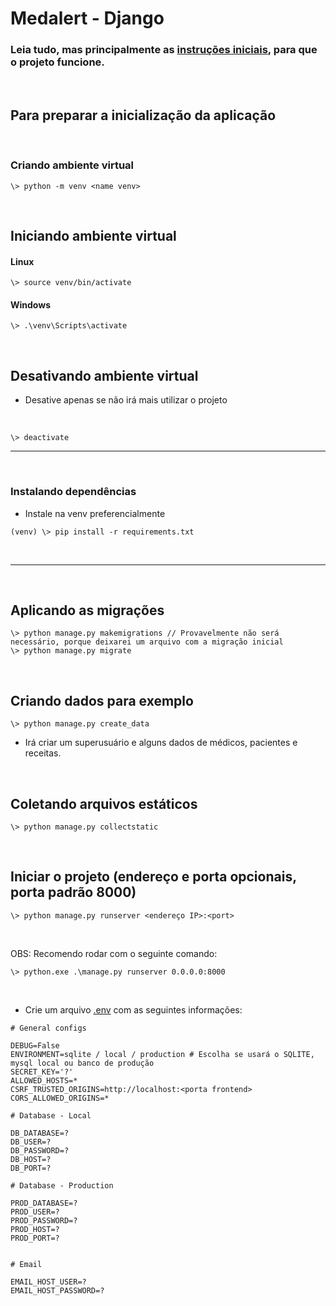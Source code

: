 # Medalert - Django

### Leia tudo, mas principalmente as [instruções iniciais](#preparacao), para que o projeto funcione.

<br>

<h2 id="preparacao"> Para preparar a inicialização da aplicação</h2>

<br>

### Criando ambiente virtual

```
\> python -m venv <name venv>
```

<br>

## Iniciando ambiente virtual

#### Linux

```
\> source venv/bin/activate
```

#### Windows

```
\> .\venv\Scripts\activate
```

<br>

## Desativando ambiente virtual
- Desative apenas se não irá mais utilizar o projeto

<br>

```
\> deactivate
```

---

<br>

### Instalando dependências
- Instale na venv preferencialmente

```
(venv) \> pip install -r requirements.txt
```
<br>

---

<br>


## Aplicando as migrações

```
\> python manage.py makemigrations // Provavelmente não será necessário, porque deixarei um arquivo com a migração inicial
\> python manage.py migrate
```

<br>

## Criando dados para exemplo

```
\> python manage.py create_data
```

- Irá criar um superusuário e alguns dados de médicos, pacientes e receitas.

<br>

## Coletando arquivos estáticos

```
\> python manage.py collectstatic
```

<br>

## Iniciar o projeto (endereço e porta opcionais, porta padrão 8000)


```
\> python manage.py runserver <endereço IP>:<port>
```

<br>

OBS: Recomendo rodar com o seguinte comando:

```
\> python.exe .\manage.py runserver 0.0.0.0:8000
```

<br>

- Crie um arquivo [.env](/.env) com as seguintes informações:

```
# General configs

DEBUG=False
ENVIRONMENT=sqlite / local / production # Escolha se usará o SQLITE, mysql local ou banco de produção
SECRET_KEY='?'
ALLOWED_HOSTS=*
CSRF_TRUSTED_ORIGINS=http://localhost:<porta frontend>
CORS_ALLOWED_ORIGINS=*

# Database - Local

DB_DATABASE=?
DB_USER=?
DB_PASSWORD=?
DB_HOST=?
DB_PORT=?

# Database - Production

PROD_DATABASE=?
PROD_USER=?
PROD_PASSWORD=?
PROD_HOST=?
PROD_PORT=?


# Email

EMAIL_HOST_USER=?
EMAIL_HOST_PASSWORD=?
```